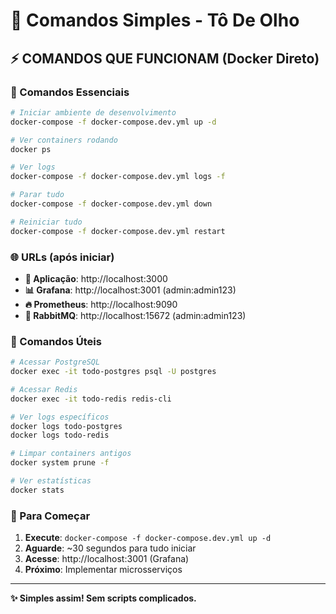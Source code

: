 # 🚀 Comandos Simples - Tô De Olho

## ⚡ COMANDOS QUE FUNCIONAM (Docker Direto)

### 🐳 Comandos Essenciais

```bash
# Iniciar ambiente de desenvolvimento
docker-compose -f docker-compose.dev.yml up -d

# Ver containers rodando
docker ps

# Ver logs
docker-compose -f docker-compose.dev.yml logs -f

# Parar tudo
docker-compose -f docker-compose.dev.yml down

# Reiniciar tudo
docker-compose -f docker-compose.dev.yml restart
```

### 🌐 URLs (após iniciar)

- **📱 Aplicação**: http://localhost:3000
- **📊 Grafana**: http://localhost:3001 (admin:admin123)  
- **🔥 Prometheus**: http://localhost:9090
- **🐰 RabbitMQ**: http://localhost:15672 (admin:admin123)

### 🔧 Comandos Úteis

```bash
# Acessar PostgreSQL
docker exec -it todo-postgres psql -U postgres

# Acessar Redis
docker exec -it todo-redis redis-cli

# Ver logs específicos
docker logs todo-postgres
docker logs todo-redis

# Limpar containers antigos
docker system prune -f

# Ver estatísticas
docker stats
```

### 🎯 Para Começar

1. **Execute**: `docker-compose -f docker-compose.dev.yml up -d`
2. **Aguarde**: ~30 segundos para tudo iniciar
3. **Acesse**: http://localhost:3001 (Grafana)
4. **Próximo**: Implementar microsserviços

---

**✨ Simples assim! Sem scripts complicados.**
